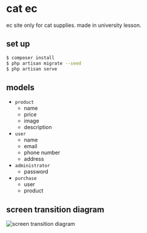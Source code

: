 # cat ec
  ec site only for cat supplies.
  made in university lesson.

## set up
```bash
$ composer install
$ php artisan migrate --seed
$ php artisan serve
```

## models
  * `product`
    * name
    * price
    * image
    * description
  * `user`
    * name
    * email
    * phone number
    * address
  * `administrator`
    * password
  * `purchase`
    * user
    * product

## screen transition diagram
![screen transition diagram](https://user-images.githubusercontent.com/31527437/47481431-8ab63800-d86e-11e8-84c5-bdf7aeff1a19.png)
